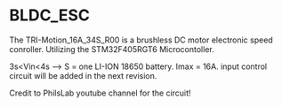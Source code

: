 # BLDC_ESC
The TRI-Motion_16A_34S_R00 is a brushless DC motor electronic speed conroller. 
Utilizing the STM32F405RGT6 Microcontoller. 

3s<Vin<4s --> S = one LI-ION 18650 battery. 
Imax = 16A.
input control circuit will be added in the next revision. 

Credit to PhilsLab youtube channel for the circuit!
